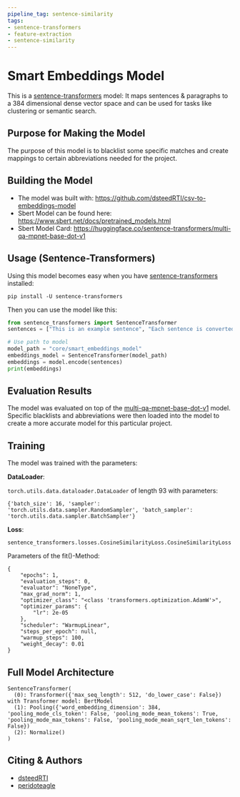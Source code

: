 ```yaml
---
pipeline_tag: sentence-similarity
tags:
- sentence-transformers
- feature-extraction
- sentence-similarity
---
```


# Smart Embeddings Model

This is a [sentence-transformers](https://www.SBERT.net) model: It maps sentences & paragraphs to a 384 dimensional dense vector space and can be used for tasks like clustering or semantic search.

## Purpose for Making the Model

The purpose of this model is to blacklist some specific matches and create mappings to certain abbreviations needed for the project.

## Building the Model

- The model was built with: https://github.com/dsteedRTI/csv-to-embeddings-model
- Sbert Model can be found here: https://www.sbert.net/docs/pretrained_models.html
- Sbert Model Card: https://huggingface.co/sentence-transformers/multi-qa-mpnet-base-dot-v1


## Usage (Sentence-Transformers)

Using this model becomes easy when you have [sentence-transformers](https://www.SBERT.net) installed:

```
pip install -U sentence-transformers
```

Then you can use the model like this:

```python
from sentence_transformers import SentenceTransformer
sentences = ["This is an example sentence", "Each sentence is converted"]

# Use path to model
model_path = "core/smart_embeddings_model"
embeddings_model = SentenceTransformer(model_path)
embeddings = model.encode(sentences)
print(embeddings)
```



## Evaluation Results

The model was evaluated on top of the [multi-qa-mpnet-base-dot-v1](https://huggingface.co/sentence-transformers/multi-qa-mpnet-base-dot-v1) model. Specific blacklists and abbreviations were then loaded into the model to create a more accurate model for this particular project.


## Training
The model was trained with the parameters:

**DataLoader**:

`torch.utils.data.dataloader.DataLoader` of length 93 with parameters:
```
{'batch_size': 16, 'sampler': 'torch.utils.data.sampler.RandomSampler', 'batch_sampler': 'torch.utils.data.sampler.BatchSampler'}
```

**Loss**:

`sentence_transformers.losses.CosineSimilarityLoss.CosineSimilarityLoss` 

Parameters of the fit()-Method:
```
{
    "epochs": 1,
    "evaluation_steps": 0,
    "evaluator": "NoneType",
    "max_grad_norm": 1,
    "optimizer_class": "<class 'transformers.optimization.AdamW'>",
    "optimizer_params": {
        "lr": 2e-05
    },
    "scheduler": "WarmupLinear",
    "steps_per_epoch": null,
    "warmup_steps": 100,
    "weight_decay": 0.01
}
```


## Full Model Architecture
```
SentenceTransformer(
  (0): Transformer({'max_seq_length': 512, 'do_lower_case': False}) with Transformer model: BertModel 
  (1): Pooling({'word_embedding_dimension': 384, 'pooling_mode_cls_token': False, 'pooling_mode_mean_tokens': True, 'pooling_mode_max_tokens': False, 'pooling_mode_mean_sqrt_len_tokens': False})
  (2): Normalize()
)
```

## Citing & Authors

- [dsteedRTI](https://github.com/dsteedRTI)
- [peridoteagle](https://github.com/peridoteagle)